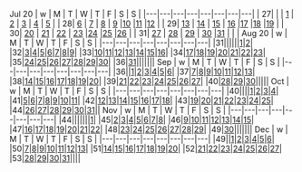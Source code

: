 Jul 20
| w | M | T | W | T | F | S | S |
|---|---|---|---|---|---|---|---|
| 27|   |   | [1](2020%2007%2001) | [2](200702) | [3](2020%2007%2003) | [4](2020%2007%2004) | [5](2020%2007%2005) |
| 28| [6](2020%2007%2006) | [7](2020%2007%2007) | [8](2020%2007%2008) | [9](2020%2007%2009) |[10](2020%2007%2010) |[11](2020%2007%2011) |[12](2020%2007%2012) |
| 29| [13](2020%2007%2013) | [14](2020%2007%2014) | [15](2020%2007%2015) | [16](2020%2007%2016) |[17](2020%2007%2017) |[18](2020%2007%2018) |[19](2020%2007%2019) |
| 30| [20](2020%2007%2020) | [21](2020%2007%2021) | [22](2020%2007%2022) | [23](2020%2007%2023) |[24](2020%2007%2024) |[25](2020%2007%2025) |[26](2020%2007%2026) |
| 31| [27](2020%2007%2027) | [28](2020%2007%2028) | [29](2020%2007%2029) | [30](2020%2007%2030) |[31](2020%2007%2031) | | |
Aug 20
| w | M | T | W | T | F | S | S |
|---|---|---|---|---|---|---|---|
|31||||||[1](2020%2008%2001)|[2](2020%2008%2002)|
|32|[3](2020%2008%2003)|[4](2020%2008%2004)|[5](2020%2008%2005)|[6](2020%2008%2006)|[7](2020%2008%2007)|[8](2020%2008%2008)|[9](2020%2008%2009)|
|33|[10](2020%2008%2010)|[11](2020%2008%2011)|[12](2020%2008%2012)|[13](2020%2008%2013)|[14](2020%2008%2014)|[15](2020%2008%2015)|[16](2020%2008%2016)|
|34|[17](2020%2008%2017)|[18](2020%2008%2018)|[19](2020%2008%2019)|[20](2020%2008%2020)|[21](2020%2008%2021)|[22](2020%2008%2022)|[23](2020%2008%2023)|
|35|[24](2020%2008%2024)|[25](2020%2008%2025)|[26](2020%2008%2026)|[27](2020%2008%2027)|[28](2020%2008%2028)|[29](2020%2008%2029)|[30](2020%2008%2030)|
|36|[31](2020%2008%2031)|||||||
Sep
| w | M | T | W | T | F | S | S |
|---|---|---|---|---|---|---|---|
|36||[1](2020%2008%2001)|[2](2020%2008%2002)|[3](2020%2008%2003)|[4](2020%2008%2004)|[5](2020%2008%2005)|[6](2020%2008%2006)|
|37|[7](2020%2008%2007)|[8](2020%2008%2008)|[9](2020%2008%2009)|[10](2020%2008%2010)|[11](2020%2008%2011)|[12](2020%2008%2012)|[13](2020%2008%2013)|
|38|[14](2020%2008%2014)|[15](2020%2008%2015)|[16](2020%2008%2016)|[17](2020%2008%2017)|[18](2020%2008%2018)|[19](2020%2008%2019)|[20](2020%2008%2020)|
|39|[21](2020%2008%2021)|[22](2020%2008%2022)|[23](2020%2008%2023)|[24](2020%2008%2024)|[25](2020%2008%2025)|[26](2020%2008%2026)|[27](2020%2008%2027)|
|40|[28](2020%2008%2028)|[29](2020%2008%2029)|[30](2020%2008%2030)|||||
Oct
| w | M | T | W | T | F | S | S |
|---|---|---|---|---|---|---|---|
|40||||[1](2020%2008%2001)|[2](2020%2008%2002)|[3](2020%2008%2003)|[4](2020%2008%2004)|
|41|[5](2020%2008%2005)|[6](2020%2008%2006)|[7](2020%2008%2007)|[8](2020%2008%2008)|[9](2020%2008%2009)|[10](2020%2008%2010)|[11](2020%2008%2011)|
|42|[12](2020%2008%2012)|[13](2020%2008%2013)|[14](2020%2008%2014)|[15](2020%2008%2015)|[16](2020%2008%2016)|[17](2020%2008%2017)|[18](2020%2008%2018)|
|43|[19](2020%2008%2019)|[20](2020%2008%2020)|[21](2020%2008%2021)|[22](2020%2008%2022)|[23](2020%2008%2023)|[24](2020%2008%2024)|[25](2020%2008%2025)|
|44|[26](2020%2008%2026)|[27](2020%2008%2027)|[28](2020%2008%2028)|[29](2020%2008%2029)|[30](2020%2008%2030)|[31](2020%2008%2031)||
Nov
| w | M | T | W | T | F | S | S |
|---|---|---|---|---|---|---|---|
|44|||||||[1](2020%2008%2001)|
|45|[2](2020%2008%2002)|[3](2020%2008%2003)|[4](2020%2008%2004)|[5](2020%2008%2005)|[6](2020%2008%2006)|[7](2020%2008%2007)|[8](2020%2008%2008)|
|46|[9](2020%2008%2009)|[10](2020%2008%2010)|[11](2020%2008%2011)|[12](2020%2008%2012)|[13](2020%2008%2013)|[14](2020%2008%2014)|[15](2020%2008%2015)|
|47|[16](2020%2008%2016)|[17](2020%2008%2017)|[18](2020%2008%2018)|[19](2020%2008%2019)|[20](2020%2008%2020)|[21](2020%2008%2021)|[22](2020%2008%2022)|
|48|[23](2020%2008%2023)|[24](2020%2008%2024)|[25](2020%2008%2025)|[26](2020%2008%2026)|[27](2020%2008%2027)|[28](2020%2008%2028)|[29](2020%2008%2029)|
|49|[30](2020%2008%2030)|||||||
Dec
| w | M | T | W | T | F | S | S |
|---|---|---|---|---|---|---|---|
|49||[1](2020%2008%2001)|[2](2020%2008%2002)|[3](2020%2008%2003)|[4](2020%2008%2004)|[5](2020%2008%2005)|[6](2020%2008%2006)|
|50|[7](2020%2008%2007)|[8](2020%2008%2008)|[9](2020%2008%2009)|[10](2020%2008%2010)|[11](2020%2008%2011)|[12](2020%2008%2012)|[13](2020%2008%2013)|
|51|[14](2020%2008%2014)|[15](2020%2008%2015)|[16](2020%2008%2016)|[17](2020%2008%2017)|[18](2020%2008%2018)|[19](2020%2008%2019)|[20](2020%2008%2020)|
|52|[21](2020%2008%2021)|[22](2020%2008%2022)|[23](2020%2008%2023)|[24](2020%2008%2024)|[25](2020%2008%2025)|[26](2020%2008%2026)|[27](2020%2008%2027)|
|53|[28](2020%2008%2028)|[29](2020%2008%2029)|[30](2020%2008%2030)|[31](2020%2008%2031)||||